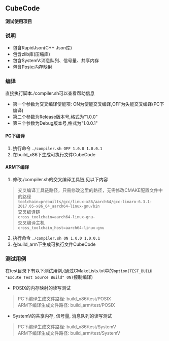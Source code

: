 ## CubeCode
**测试使用项目**   

### 说明
- 包含RapidJson(C++ Json库)   
- 包含zlib库(压缩库)  
- 包含SystemV:消息队列、信号量、共享内存  
- 包含Posix:内存映射  

### 编译  
直接执行脚本./compiler.sh可以查看帮助信息  
- 第一个参数为交叉编译使能项: ON为使能交叉编译,OFF为失能交叉编译(PC下编译)  
- 第二个参数为Release版本号,格式为"1.0.0"  
- 第三个参数为Debug版本号,格式为"1.0.0.1"  
   
#### PC下编译  
1. 执行命令 `./compiler.sh OFF 1.0.0 1.0.0.1`    
3. 在build_x86下生成可执行文件CubeCode   

#### ARM下编译  
1. 修改./compiler.sh的交叉编译工具链,见以下内容 
> 交叉编译工具链路径，只需修改这里的路径，无需修改CMAKE配置文件中的路径  
> `toolchain=prebuilts/gcc/linux-x86/aarch64/gcc-linaro-6.3.1-2017.05-x86_64_aarch64-linux-gnu/bin`  
> 交叉编译链     
> `cross_toolchain=aarch64-linux-gnu-`                  
> 交叉编译主机                
> `cross_toolchain_host=aarch64-linux-gnu`  
      
2. 执行命令 `./compiler.sh ON 1.0.0 1.0.0.1` 
3. 在build_arm下生成可执行文件CubeCode    

### 测试用例
在test目录下有以下测试用例,(通过CMakeLists.txt中的`option(TEST_BUILD "Excute Test Source Build" ON)`控制编译)
- POSIX的内存映射的读写测试
> PC下编译生成文件路径: build_x86/test/POSIX  
> ARM下编译生成文件路径: build_arm/test/POSIX  
    
- SystemV的共享内存, 信号量, 消息队列的读写测试  
> PC下编译生成文件路径: build_x86/test/SystemV  
> ARM下编译生成文件路径: build_arm/test/SystemV  
